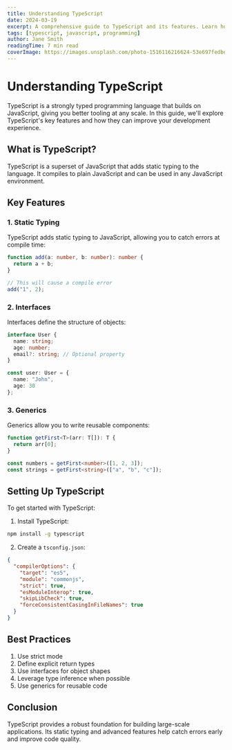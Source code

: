 ```yaml
---
title: Understanding TypeScript
date: 2024-03-19
excerpt: A comprehensive guide to TypeScript and its features. Learn how to use static typing, interfaces, and advanced TypeScript features to write more robust code.
tags: [typescript, javascript, programming]
author: Jane Smith
readingTime: 7 min read
coverImage: https://images.unsplash.com/photo-1516116216624-53e697fedbea?ixlib=rb-4.0.3&ixid=M3wxMjA3fDB8MHxwaG90by1wYWdlfHx8fGVufDB8fHx8fA%3D%3D&auto=format&fit=crop&w=2128&q=80
---
```


# Understanding TypeScript

TypeScript is a strongly typed programming language that builds on JavaScript, giving you better tooling at any scale. In this guide, we'll explore TypeScript's key features and how they can improve your development experience.

## What is TypeScript?

TypeScript is a superset of JavaScript that adds static typing to the language. It compiles to plain JavaScript and can be used in any JavaScript environment.

## Key Features

### 1. Static Typing

TypeScript adds static typing to JavaScript, allowing you to catch errors at compile time:

```typescript
function add(a: number, b: number): number {
  return a + b;
}

// This will cause a compile error
add("1", 2);
```

### 2. Interfaces

Interfaces define the structure of objects:

```typescript
interface User {
  name: string;
  age: number;
  email?: string; // Optional property
}

const user: User = {
  name: "John",
  age: 30
};
```

### 3. Generics

Generics allow you to write reusable components:

```typescript
function getFirst<T>(arr: T[]): T {
  return arr[0];
}

const numbers = getFirst<number>([1, 2, 3]);
const strings = getFirst<string>(["a", "b", "c"]);
```

## Setting Up TypeScript

To get started with TypeScript:

1. Install TypeScript:
```bash
npm install -g typescript
```

2. Create a `tsconfig.json`:
```json
{
  "compilerOptions": {
    "target": "es5",
    "module": "commonjs",
    "strict": true,
    "esModuleInterop": true,
    "skipLibCheck": true,
    "forceConsistentCasingInFileNames": true
  }
}
```

## Best Practices

1. Use strict mode
2. Define explicit return types
3. Use interfaces for object shapes
4. Leverage type inference when possible
5. Use generics for reusable code

## Conclusion

TypeScript provides a robust foundation for building large-scale applications. Its static typing and advanced features help catch errors early and improve code quality. 